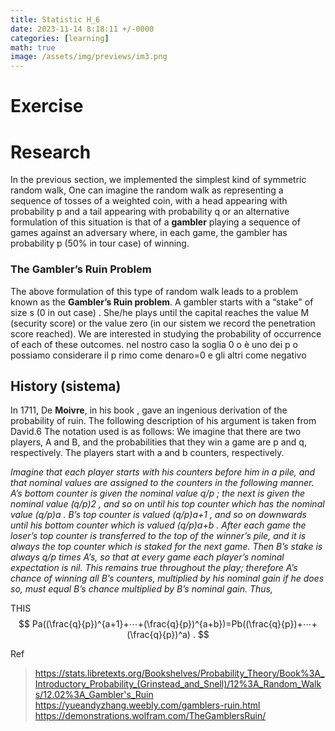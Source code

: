 ```yaml
---
title: Statistic H_6
date: 2023-11-14 8:18:11 +/-0000
categories: [learning]
math: true
image: /assets/img/previews/im3.png
---
```

# Exercise

# Research

In the previous section, we implemented the simplest kind of symmetric random walk,
One can imagine the random walk as representing a sequence of tosses of a weighted coin, with a head appearing with probability  p
and a tail appearing with probability q or an alternative formulation of this situation is that of a **gambler** playing a sequence of games against an adversary where, in each game, the gambler has probability p (50% in tour case) of winning.

### The Gambler’s Ruin Problem
The above formulation of this type of random walk leads to a problem known as the **Gambler’s Ruin problem**.
A gambler starts with a “stake" of size s (0 in out case) . She/he plays until the capital reaches the value  M (security score)
or the value zero (in our sistem we record the penetration score reached).
We are interested in studying the probability of occurrence of each of these outcomes.
nel nostro caso la soglia 0 o è uno dei p o possiamo considerare il p rimo come denaro=0 e gli altri come negativo

## History (sistema)

In 1711, De **Moivre**, in his book , gave an ingenious derivation of the probability of ruin. The following description of his argument is taken from David.6 The notation used is as follows: We imagine that there are two players, A and B, and the probabilities that they win a game are  p and  q, respectively. The players start with  a and  b counters, respectively.

_Imagine that each player starts with his counters before him in a pile, and that nominal values are assigned to the counters in the following manner. A’s bottom counter is given the nominal value  q/p
 ; the next is given the nominal value  (q/p)2
 , and so on until his top counter which has the nominal value  (q/p)a
 . B’s top counter is valued  (q/p)a+1
 , and so on downwards until his bottom counter which is valued  (q/p)a+b
 . After each game the loser’s top counter is transferred to the top of the winner’s pile, and it is always the top counter which is staked for the next game. Then B’s stake is always  q/p times A’s, so that at every game each player’s nominal expectation is nil. This remains true throughout the play; therefore A’s chance of winning all B’s counters, multiplied by his nominal gain if he does so, must equal B’s chance multiplied by B’s nominal gain. Thus,_

THIS
$$
Pa((\frac{q}{p})^{a+1}+⋯+(\frac{q}{p})^{a+b})=Pb((\frac{q}{p})+⋯+(\frac{q}{p})^a) .
$$

Ref
>https://stats.libretexts.org/Bookshelves/Probability_Theory/Book%3A_Introductory_Probability_(Grinstead_and_Snell)/12%3A_Random_Walks/12.02%3A_Gambler's_Ruin <br>
>https://yueandyzhang.weebly.com/gamblers-ruin.html
>https://demonstrations.wolfram.com/TheGamblersRuin/




